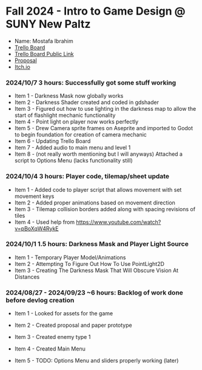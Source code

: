 # Fall 2024 - Intro to Game Design @ SUNY New Paltz
* Name: Mostafa Ibrahim
* [Trello Board](https://trello.com/invite/b/66f336a0b6ce959f7cca8288/ATTI810d517c75c2287caf074ab0219375211459926F/game-design-fp-mi) 
* [Trello Board Public Link](https://trello.com/b/Mm1qgpJD/game-design-fp-mi)
* [Proposal](Proposal.pdf)
* [Itch.io](https://blckoutz.itch.io/feel-fear)

### 2024/10/7 3 hours: Successfully got some stuff working
* Item 1 - Darkness Mask now globally works
* Item 2 - Darkness Shader created and coded in gdshader
* Item 3 - Figured out how to use lighting in the darkness map to allow the start of flashlight mechanic functionality
* Item 4 - Point light on player now works perfectly
* Item 5 - Drew Camera sprite frames on Aseprite and imported to Godot to begin foundation for creation of camera mechanic
* Item 6 - Updating Trello Board
* Item 7 - Added audio to main menu and level 1
* Item 8 - (not really worth mentioning but I will anyways) Attached a script to Options Menu (lacks functionality still) 

### 2024/10/4 3 hours: Player code, tilemap/sheet update
* Item 1 - Added code to player script that allows movement with set movement keys
* Item 2 - Added proper animations based on movement direction
* Item 3 - Tilemap collision borders added along with spacing revisions of tiles
* Item 4 - Used help from https://www.youtube.com/watch?v=pBoXqW4RykE

### 2024/10/1 1.5 hours: Darkness Mask and Player Light Source
* Item 1 - Temporary Player Model/Animations
* Item 2 - Attempting To Figure Out How To Use PointLight2D
* Item 3 - Creating The Darkness Mask That Will Obscure Vision At Distances  

### 2024/08/27 - 2024/09/23 ~6 hours: Backlog of work done before devlog creation
* Item 1 - Looked for assets for the game
* Item 2 - Created proposal and paper prototype
* Item 3 - Created enemy type 1
* Item 4 - Created Main Menu
* Item 5 - TODO: Options Menu and sliders properly working (later)








  <!--You can learn more about formatting using markdown.-->
<!--https://docs.github.com/en/get-started/writing-on-github/getting-started-with-writing-and-formatting-on-github/basic-writing-and-formatting-syntax-->
